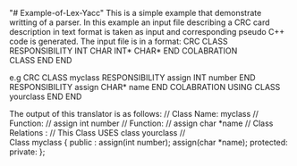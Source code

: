 "# Example-of-Lex-Yacc" 
This is a  simple example that demonstrate writting of a parser. In this example an input file describing a CRC card description in text format is taken as input and corresponding pseudo C++ code is generated. The input file is in a format:
     CRC
        CLASS <class name>
           RESPONSIBILITY
              <method name >  INT <attribute> 
                              CHAR <attribute>
                              INT* <attribute>
                              CHAR* <attribute>
           END
               COLABRATION  
                     <RELATION>  CLASS    <class name>
               END
      END

e.g
       CRC
               CLASS  myclass
               RESPONSIBILITY
                       assign  INT number
               END
               RESPONSIBILITY
                       assign CHAR* name
               END
               COLABRATION
                        USING  CLASS yourclass
               END
       END

The output of this translator is as follows:
      //  Class Name: myclass
      //  Function:
      //        assign int number
      //   Function:
      //        assign char *name
      //    Class Relations :
      //    This Class USES class yourclass
      //    
     Class myclass  {
              public :
                    assign(int number);
                    assign(char *name);
               protected:
               private:
       };